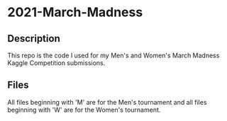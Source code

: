 # 2021-March-Madness

## Description

This repo is the code I used for my Men's and Women's March Madness Kaggle Competition submissions.

## Files

All files beginning with 'M' are for the Men's tournament and all files beginning with 'W' are for the Women's tournament.
